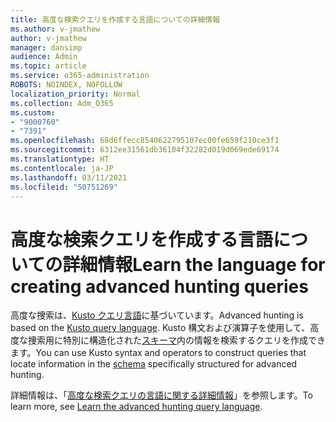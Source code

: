 ```yaml
---
title: 高度な検索クエリを作成する言語についての詳細情報
ms.author: v-jmathew
author: v-jmathew
manager: dansimp
audience: Admin
ms.topic: article
ms.service: o365-administration
ROBOTS: NOINDEX, NOFOLLOW
localization_priority: Normal
ms.collection: Adm_O365
ms.custom:
- "9000760"
- "7391"
ms.openlocfilehash: 68d6ffecc8540622795107ec00fe659f210ce3f1
ms.sourcegitcommit: 6312ee31561db36104f32282d019d069ede69174
ms.translationtype: HT
ms.contentlocale: ja-JP
ms.lasthandoff: 03/11/2021
ms.locfileid: "50751269"
---
```

# <a name="learn-the-language-for-creating-advanced-hunting-queries"></a><span data-ttu-id="7e1c3-102">高度な検索クエリを作成する言語についての詳細情報</span><span class="sxs-lookup"><span data-stu-id="7e1c3-102">Learn the language for creating advanced hunting queries</span></span>

<span data-ttu-id="7e1c3-103">高度な捜索は、[Kusto クエリ言語](https://go.microsoft.com/fwlink/?linkid=2144620)に基づいています。</span><span class="sxs-lookup"><span data-stu-id="7e1c3-103">Advanced hunting is based on the [Kusto query language](https://go.microsoft.com/fwlink/?linkid=2144620).</span></span> <span data-ttu-id="7e1c3-104">Kusto 構文および演算子を使用して、高度な捜索用に特別に構造化された[スキーマ](https://go.microsoft.com/fwlink/?linkid=2144621)内の情報を検索するクエリを作成できます。</span><span class="sxs-lookup"><span data-stu-id="7e1c3-104">You can use Kusto syntax and operators to construct queries that locate information in the [schema](https://go.microsoft.com/fwlink/?linkid=2144621) specifically structured for advanced hunting.</span></span>

<span data-ttu-id="7e1c3-105">詳細情報は、「[高度な検索クエリの言語に関する詳細情報](https://go.microsoft.com/fwlink/?linkid=2144518)」を参照します。</span><span class="sxs-lookup"><span data-stu-id="7e1c3-105">To learn more, see [Learn the advanced hunting query language](https://go.microsoft.com/fwlink/?linkid=2144518).</span></span>
